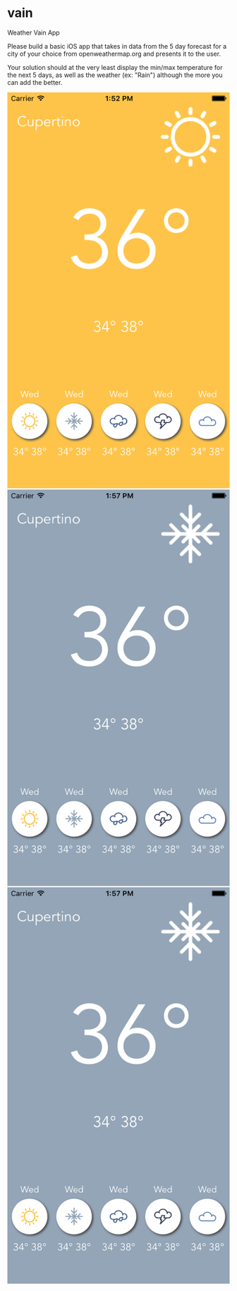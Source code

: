 # vain
Weather Vain App

Please build a basic iOS app that takes in data from the 5 day forecast for a city of your choice from openweathermap.org and presents it to the user.

Your solution should at the very least display the min/max temperature for the next 5 days, as well as the weather (ex: "Rain") although the more you can add the better.


![Main 1](/Screenshots/Main_Clear_Sky.png?raw=true "Main")
![Main 2](/Screenshots/Main_Snow.png?raw=true "Main 2")
![Widget](/Screenshots/Main_Snow.png?raw=true "Widget")
